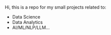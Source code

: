 Hi, this is a repo for my small projects related to:
- Data Science
- Data Analytics
- AI/ML/NLP/LLM...
